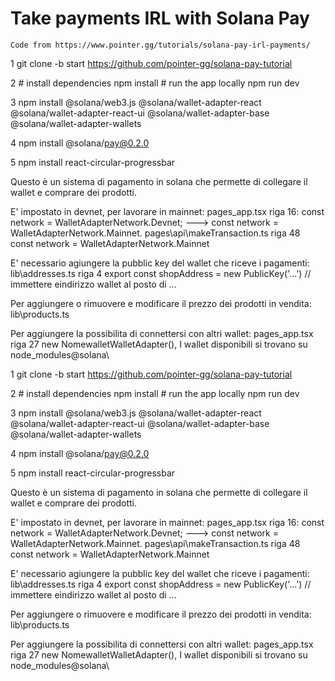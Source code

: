 # Take payments IRL with Solana Pay

    Code from https://www.pointer.gg/tutorials/solana-pay-irl-payments/

1   git clone -b start https://github.com/pointer-gg/solana-pay-tutorial

2   # install dependencies
    npm install
    # run the app locally
    npm run dev
  
3   npm install @solana/web3.js @solana/wallet-adapter-react @solana/wallet-adapter-react-ui @solana/wallet-adapter-base @solana/wallet-adapter-wallets
  
4   npm install @solana/pay@0.2.0

5   npm install react-circular-progressbar



Questo è un sistema di pagamento in solana che permette di collegare il wallet e comprare dei prodotti.

E' impostato in devnet, per lavorare in mainnet:
    pages\_app.tsx  riga 16: const network = WalletAdapterNetwork.Devnet; ---> const network = WalletAdapterNetwork.Mainnet.
    pages\api\makeTransaction.ts riga 48 const network = WalletAdapterNetwork.Mainnet
    
E' necessario agiungere la pubblic key del wallet che riceve i pagamenti:
    lib\addresses.ts  riga 4 export const shopAddress = new PublicKey('...') // immettere eindirizzo wallet al posto di ...
    
Per aggiungere o rimuovere e modificare il prezzo dei prodotti in vendita:
    lib\products.ts
    
Per aggiungere la possibilita di connettersi con altri wallet:
    pages\_app.tsx riga 27 new NomewalletWalletAdapter(),
    I wallet disponibili si trovano su node_modules\@solana\


1 git clone -b start https://github.com/pointer-gg/solana-pay-tutorial

2 # install dependencies npm install # run the app locally npm run dev

3 npm install @solana/web3.js @solana/wallet-adapter-react @solana/wallet-adapter-react-ui @solana/wallet-adapter-base @solana/wallet-adapter-wallets

4 npm install @solana/pay@0.2.0

5 npm install react-circular-progressbar

Questo è un sistema di pagamento in solana che permette di collegare il wallet e comprare dei prodotti.

E' impostato in devnet, per lavorare in mainnet: pages_app.tsx riga 16: const network = WalletAdapterNetwork.Devnet; ---> const network = WalletAdapterNetwork.Mainnet. pages\api\makeTransaction.ts riga 48 const network = WalletAdapterNetwork.Mainnet

E' necessario agiungere la pubblic key del wallet che riceve i pagamenti: lib\addresses.ts riga 4 export const shopAddress = new PublicKey('...') // immettere eindirizzo wallet al posto di ...

Per aggiungere o rimuovere e modificare il prezzo dei prodotti in vendita: lib\products.ts

Per aggiungere la possibilita di connettersi con altri wallet: pages_app.tsx riga 27 new NomewalletWalletAdapter(), I wallet disponibili si trovano su node_modules@solana\
